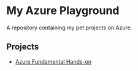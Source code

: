 # My Azure Playground
A repository containing my pet projects on Azure.

## Projects
- [Azure Fundamental Hands-on](./azure-fundamental-handson/README.md)
